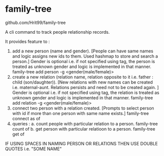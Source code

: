 # family-tree
github.com/Hrit99/family-tree

A cli command to track people relationship records.

It provides feature to : 

1. add a new person (name and gender). [People can have same names and logic assigns new ids to them. Used hashmap to store and search a person.] Gender is optional i.e. if not specified using tag, the person is treated as unknown gender and logic is implemented in that manner.
    family-tree add person <name> -g <gender(male/female)>
2. create a new relation (relation name, relation opposite to it i.e. father : child (son/daughter)). [New relations with new names can be created i.e. maternal-aunt. Relations persists and need not to be created again. ] Gender is optional i.e. if not specified using tag, the relation is treated as unknown gender and logic is implemented in that manner.
    family-tree add relation <relation> -g <gender(male/female)>
3. connect two person with a relation created. [Prompts to select person with id if more than one person with same name exists.]
    family-tree connect <name1> as <relation> of <name2>
4. queries :
    a. count people with particular relation to a person.
        family-tree count <relation> of <name>
    b. get person with particular relatioon to a person.
        family-tree get <relation> of <name>

IF USING SPACES IN NAMING PERSON OR RELATIONS THEN USE DOUBLE QUOTES i.e. "SOME NAME"